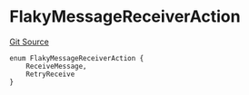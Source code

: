 # FlakyMessageReceiverAction
[Git Source](https://github.com/ava-labs/teleporter/blob/4e46f28c075e9bfc858fb8bbe266f5b4cb45a0be/src/Teleporter/tests/RetryMessageExecutionTests.t.sol)


```solidity
enum FlakyMessageReceiverAction {
    ReceiveMessage,
    RetryReceive
}
```

